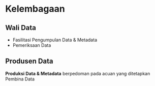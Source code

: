 # Kelembagaan

## Wali Data
- Fasilitasi Pengumpulan Data & Metadata
- Pemeriksaan Data


## Produsen Data
**Produksi Data & Metadata**
berpedoman pada acuan yang ditetapkan Pembina Data



